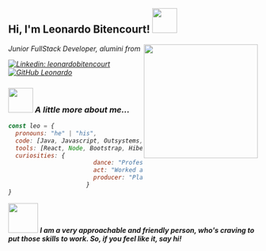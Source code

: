 <h2> Hi, I'm Leonardo Bitencourt! <img src="https://media.giphy.com/media/Yr53aOXHZW6f0M990C/giphy.gif" width="50"></h2>
<img align='right' src="https://media.giphy.com/media/H1jSPXCJmo8AZi3gdP/giphy.gif" width="230">
<p><em>Junior FullStack Developer, alumini from <a href="https://www.academiadecodigo.org"><Academia de Código_></a>

[![Linkedin: leonardobitencourt](https://img.shields.io/badge/-leonardobitencourt-blue?style=flat-square&logo=Linkedin&logoColor=white&link=https://www.linkedin.com/in/leonardo-bitencourt/)](https://www.linkedin.com/in/leonardo-bitencourt/)
[![GitHub Leonardo](https://img.shields.io/github/followers/leonardo?label=follow&style=social)](https://github.com/LeonaBit)


### <img src="https://media.giphy.com/media/askYZvEoYzxIUObcR6/giphy.gif" width="50"> A little more about me...  

```javascript
const leo = {
  pronouns: "he" | "his",
  code: [Java, Javascript, Outsystems, HTML, CSS, SQL],
  tools: [React, Node, Bootstrap, Hibernante, Ajax, jQuery, Maven, MySQL, Git],
  curiosities: {
                        dance: "Professional Ballet/Jazz dancer",
                        act: "Worked as actor in several plays",
                        producer: "Planed, organized and executed many cultural shows"
                      }
}
```

<img src="https://media.giphy.com/media/dUTLSJax7LCr3LFGON/giphy.gif" width="60"> <em><b> I am a very approachable and friendly person, who's craving to put those skills to work. So, if you feel like it, say hi! </b></em>
